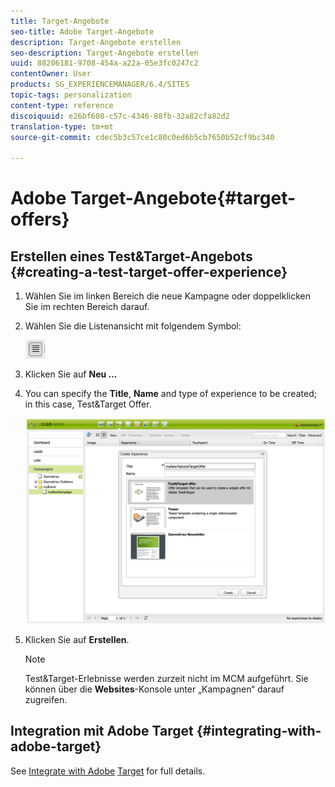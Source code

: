 ```yaml
---
title: Target-Angebote
seo-title: Adobe Target-Angebote
description: Target-Angebote erstellen
seo-description: Target-Angebote erstellen
uuid: 88206181-9708-454a-a22a-05e3fc0247c2
contentOwner: User
products: SG_EXPERIENCEMANAGER/6.4/SITES
topic-tags: personalization
content-type: reference
discoiquuid: e26bf608-c57c-4346-88fb-32a82cfa82d2
translation-type: tm+mt
source-git-commit: cdec5b3c57ce1c80c0ed6b5cb7650b52cf9bc340

---
```



# Adobe Target-Angebote{#target-offers}

## Erstellen eines Test&amp;Target-Angebots {#creating-a-test-target-offer-experience}

1. Wählen Sie im linken Bereich die neue Kampagne oder doppelklicken Sie im rechten Bereich darauf.
1. Wählen Sie die Listenansicht mit folgendem Symbol:

   ![](do-not-localize/chlimage_1-11.png)

1. Klicken Sie auf **Neu ...**
1. You can specify the **Title**, **Name** and type of experience to be created; in this case, Test&amp;Target Offer.

   ![chlimage_1-139](assets/chlimage_1-139.png)

1. Klicken Sie auf **Erstellen**.

   >[!NOTE]
   >
   >Test&amp;Target-Erlebnisse werden zurzeit nicht im MCM aufgeführt. Sie können über die **Websites**-Konsole unter „Kampagnen“ darauf zugreifen.

## Integration mit Adobe Target {#integrating-with-adobe-target}

See [Integrate with Adobe](/help/sites-administering/target.md) [Target](/help/sites-administering/target.md) for full details.
